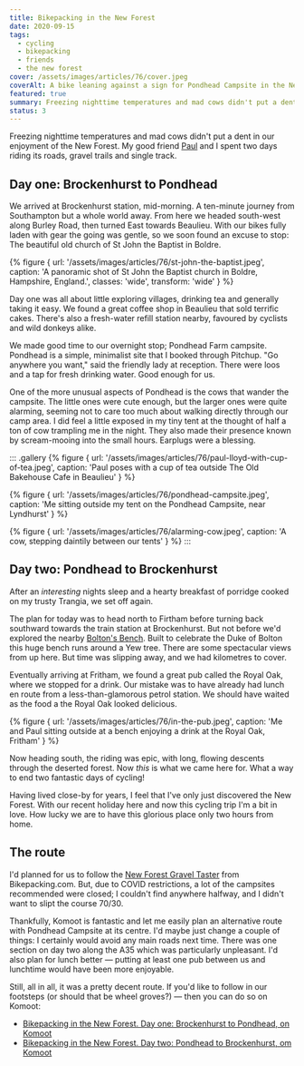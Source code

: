 ```yaml
---
title: Bikepacking in the New Forest
date: 2020-09-15
tags:
  - cycling
  - bikepacking
  - friends
  - the new forest
cover: /assets/images/articles/76/cover.jpeg
coverAlt: A bike leaning against a sign for Pondhead Campsite in the New Forest, England.
featured: true
summary: Freezing nighttime temperatures and mad cows didn't put a dent in our enjoyment of the New Forest.
status: 3
---
```

Freezing nighttime temperatures and mad cows didn't put a dent in our enjoyment of the New Forest. My good friend [Paul](https://paulrobertlloyd.com/) and I spent two days riding its roads, gravel trails and single track. 

## Day one: Brockenhurst to Pondhead
We arrived at Brockenhurst station, mid-morning. A ten-minute journey from Southampton but a whole world away. From here we headed south-west along Burley Road, then turned East towards Beaulieu. With our bikes fully laden with gear the going was gentle, so we soon found an excuse to stop: The beautiful old church of St John the Baptist in Boldre.

{% figure {
url: '/assets/images/articles/76/st-john-the-baptist.jpeg',
caption: 'A panoramic shot of St John the Baptist church in Boldre, Hampshire, England.',
classes: 'wide',
transform: 'wide'
} %}

Day one was all about little exploring villages, drinking tea and generally taking it easy. We found a great coffee shop in Beaulieu that sold terrific cakes. There's also a fresh-water refill station nearby, favoured by cyclists and wild donkeys alike. 

We made good time to our overnight stop; Pondhead Farm campsite. Pondhead is a simple, minimalist site that I booked through Pitchup. "Go anywhere you want," said the friendly lady at reception. There were loos and a tap for fresh drinking water. Good enough for us. 

One of the more unusual aspects of Pondhead is the cows that wander the campsite. The little ones were cute enough, but the larger ones were quite alarming, seeming not to care too much about walking directly through our camp area. I did feel a little exposed in my tiny tent at the thought of half a ton of cow trampling me in the night. They also made their presence known by scream-mooing into the small hours. Earplugs were a blessing.

::: .gallery
{% figure {
url: '/assets/images/articles/76/paul-lloyd-with-cup-of-tea.jpeg',
caption: 'Paul poses with a cup of tea outside The Old Bakehouse Cafe in Beaulieu'
} %}

{% figure {
url: '/assets/images/articles/76/pondhead-campsite.jpeg',
caption: 'Me sitting outside my tent on the Pondhead Campsite, near Lyndhurst'
} %}

{% figure {
url: '/assets/images/articles/76/alarming-cow.jpeg',
caption: 'A cow, stepping daintily between our tents'
} %}
:::

## Day two: Pondhead to Brockenhurst
After an _interesting_ nights sleep and a hearty breakfast of porridge cooked on my trusty Trangia, we set off again.

The plan for today was to head north to Firtham before turning back southward towards the train station at Brockenhurst. But not before we'd explored the nearby [Bolton's Bench](https://www.forestryengland.uk/boltons-bench). Built to celebrate the Duke of Bolton this huge bench runs around a Yew tree. There are some spectacular views from up here. But time was slipping away, and we had kilometres to cover. 

Eventually arriving at Fritham, we found a great pub called the Royal Oak, where we stopped for a drink. Our mistake was to have already had lunch en route from a less-than-glamorous petrol station. We should have waited as the food a the Royal Oak looked delicious. 

{% figure {
url: '/assets/images/articles/76/in-the-pub.jpeg',
caption: 'Me and Paul sitting outside at a bench enjoying a drink at the Royal Oak, Fritham'
} %}

Now heading south, the riding was epic, with long, flowing descents through the deserted forest. Now _this_ is what we came here for. What a way to end two fantastic days of cycling! 

Having lived close-by for years, I feel that I've only just discovered the New Forest. With our recent holiday here and now this cycling trip I'm a bit in love. How lucky we are to have this glorious place only two hours from home.

## The route
I'd planned for us to follow the [New Forest Gravel Taster](https://bikepacking.com/routes/new-forest-gravel-taster-uk/) from Bikepacking.com. But, due to COVID restrictions, a lot of the campsites recommended were closed; I couldn't find anywhere halfway, and I didn't want to slipt the course 70/30. 

Thankfully, Komoot is fantastic and let me easily plan an alternative route with Pondhead Campsite at its centre. I'd maybe just change a couple of things: I certainly would avoid any main roads next time. There was one section on day two along the A35 which was particularly unpleasant. I'd also plan for lunch better — putting at least one pub between us and lunchtime would have been more enjoyable. 

Still, all in all, it was a pretty decent route. If you'd like to follow in our footsteps (or should that be wheel groves?) — then you can do so on Komoot:
 
* [Bikepacking in the New Forest. Day one: Brockenhurst to Pondhead, on Komoot](https://www.komoot.com/tour/255457078)
* [Bikepacking in the New Forest. Day two: Pondhead to Brockenhurst, om Komoot](https://www.komoot.com/tour/256062964)